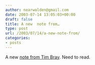 ```yaml
---
author: nearwalden@gmail.com
date: 2003-07-14 13:05:03+00:00
draft: false
title: A new  note from…
type: post
url: /2003/07/14/a-new-note-from/
categories:
- posts
---
```


A new [ note from Tim Bray](//www.tbray.org/ongoing/When/200x/2003/07/12/WebsThePlace').  Need to read.



